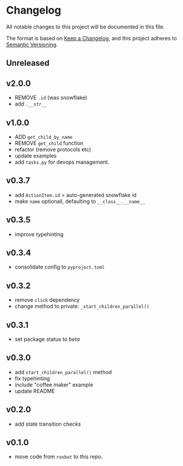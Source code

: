 # Changelog
All notable changes to this project will be documented in this file.

The format is based on [Keep a Changelog](https://keepachangelog.com/en/1.0.0/), and this project adheres to [Semantic Versioning](https://semver.org/spec/v2.0.0.html).

## Unreleased

## v2.0.0

* REMOVE `.id` (was snowflake)
* add `.__str__`

## v1.0.0

* ADD `get_child_by_name`
* REMOVE `get_child` function
* refactor (remove protocols etc)
* update examples
* add `tasks.py` for devops management.

## v0.3.7

* add `ActionItem.id`  = auto-generated snowflake id
* make `name` optionall, defaulting to `__class__.__name__`


## v0.3.5

* improve typehinting


## v0.3.4

* consolidate config to `pyproject.toml`


## v0.3.2

* remove `click` dependency
* change method to private: `_start_children_parallel()`

## v0.3.1

* set package status to *beta*


## v0.3.0

* add `start_children_parallel()` method
* fix typehinting
* include "coffee maker" example
* update README


## v0.2.0

* add state transition checks


## v0.1.0

* move code from `roxbot` to this repo.
